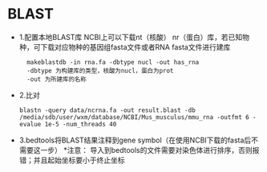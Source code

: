 # BLAST
* 1.配置本地BLAST库
NCBI上可以下载nt（核酸） nr（蛋白）库，若已知物种，可下载对应物种的基因组fasta文件或者RNA fasta文件进行建库

        makeblastdb -in rna.fa -dbtype nucl -out has_rna
        -dbtype 为构建库的类型，核酸为nucl，蛋白为prot
        -out 为所建库的名称
* 2.比对

      blastn -query data/ncrna.fa -out result.blast -db /media/sdb/user/wxm/database/NCBI/Mus_musculus/mmu_rna -outfmt 6 -evalue 1e-5 -num_threads 40
* 3.bedtools将BLAST结果注释到gene symbol（在使用NCBI下载的fasta后不需要这一步）
*注意： 导入到bedtools的文件需要对染色体进行排序，否则报错；并且起始坐标要小于终止坐标

